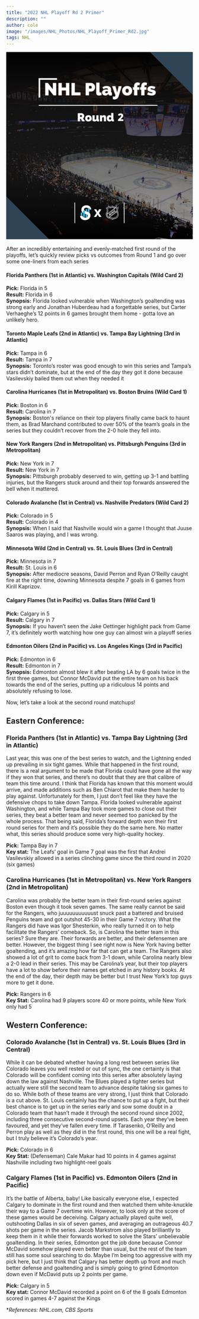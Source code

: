 ```yaml
---
title: "2022 NHL Playoff Rd 2 Primer"
description: ""
author: cole
image: "/images/NHL_Photos/NHL_Playoff_Primer_Rd2.jpg"
tags: NHL
---
```


<img src="/images/NHL_Photos/NHL_Playoff_Primer_Rd2.jpg" alt="NHL Playoff Rd2">

After an incredibly entertaining and evenly-matched first round of the playoffs, let’s quickly review picks vs outcomes from Round 1 and go over some one-liners from each series

#### Florida Panthers (1st in Atlantic) vs. Washington Capitals (Wild Card 2)

**Pick:** Florida in 5 <br>
**Result:** Florida in 6 <br>
**Synopsis:** Florida looked vulnerable when Washington’s goaltending was strong early and Jonathan Huberdeau had a forgettable series, but Carter Verhaeghe’s 12 points in 6 games brought them home - gotta love an unlikely hero.

#### Toronto Maple Leafs (2nd in Atlantic) vs. Tampa Bay Lightning (3rd in Atlantic)

**Pick:** Tampa in 6 <br>
**Result:** Tampa in 7 <br>
**Synopsis:** Toronto’s roster was good enough to win this series and Tampa’s stars didn’t dominate, but at the end of the day they got it done because Vasilevskiy bailed them out when they needed it

#### Carolina Hurricanes (1st in Metropolitan) vs. Boston Bruins (Wild Card 1)

**Pick:** Boston in 6 <br>
**Result:** Carolina in 7 <br>
**Synopsis:** Boston's reliance on their top players finally came back to haunt them, as Brad Marchand contributed to over 50% of the team’s goals in the series but they couldn’t recover from the 2-0 hole they fell into.

#### New York Rangers (2nd in Metropolitan) vs. Pittsburgh Penguins (3rd in Metropolitan)

**Pick:** New York in 7 <br>
**Result:** New York in 7 <br>
**Synopsis:** Pittsburgh probably deserved to win, getting up 3-1 and battling injuries, but the Rangers stuck around and their top forwards answered the bell when it mattered.

#### Colorado Avalanche (1st in Central) vs. Nashville Predators (Wild Card 2)

**Pick:** Colorado in 5 <br>
**Result:** Colorado in 4 <br>
**Synopsis:** When I said that Nashville would win a game I thought that Juuse Saaros was playing, and I was wrong.

#### Minnesota Wild (2nd in Central) vs. St. Louis Blues (3rd in Central)

**Pick:** Minnesota in 7 <br>
**Result:** St. Louis in 6 <br>
**Synopsis:** After mediocre seasons, David Perron and Ryan O’Reilly caught fire at the right time, downing Minnesota despite 7 goals in 6 games from Kirill Kaprizov.

#### Calgary Flames (1st in Pacific) vs. Dallas Stars (Wild Card 1)

**Pick:** Calgary in 5 <br>
**Result:** Calgary in 7 <br>
**Synopsis:** If you haven’t seen the Jake Oettinger highlight pack from Game 7, it’s definitely worth watching how one guy can almost win a playoff series

#### Edmonton Oilers (2nd in Pacific) vs. Los Angeles Kings (3rd in Pacific)

**Pick:** Edmonton in 6 <br>
**Result:** Edmonton in 7 <br>
**Synopsis:** Edmonton almost blew it after beating LA by 6 goals twice in the first three games, but Connor McDavid put the entire team on his back towards the end of the series, putting up a ridiculous 14 points and absolutely refusing to lose.

Now, let’s take a look at the second round matchups!

## Eastern Conference:

### Florida Panthers (1st in Atlantic) vs. Tampa Bay Lightning (3rd in Atlantic)

Last year, this was one of the best series to watch, and the Lightning ended up prevailing in six tight games. While that happened in the first round, there is a real argument to be made that Florida could have gone all the way if they won that series, and there’s no doubt that they are that calibre of team this time around. I think that Florida has known that this moment would arrive, and made additions such as Ben Chiarot that  make them harder to play against. Unfortunately for them, I just don’t feel like they have the defensive chops to take down Tampa. Florida looked vulnerable against Washington, and while Tampa Bay took more games to close out their series, they beat a better team and never seemed too panicked by the whole process. That being said, Florida’s forward depth won their first round series for them and it’s possible they do the same here. No matter what, this series should produce some very high-quality hockey.

**Pick:** Tampa Bay in 7 <br>
**Key stat:** The Leafs’ goal in Game 7 goal was the first that Andrei Vasilevskiy allowed in a series clinching game since the third round in 2020 (six games)

### Carolina Hurricanes (1st in Metropolitan) vs. New York Rangers (2nd in Metropolitan)

Carolina was probably the better team in their first-round series against Boston even though it took seven games. The same really cannot be said for the Rangers, who juuuuuuuuuuust snuck past a battered and bruised Penguins team and got outshot 45-30 in their Game 7 victory. What the Rangers did have was Igor Shesterkin, who really turned it on to help facilitate the Rangers’ comeback. So, is Carolina the better team in this series? Sure they are. Their forwards are better, and their defensemen are better. However, the biggest thing I see right now is New York having better goaltending, and it’s amazing how far that can get a team. The Rangers also showed a lot of grit to come back from 3-1 down, while Carolina nearly blew a 2-0 lead in their series. This may be Carolina’s year, but their top players have a lot to show before their names get etched in any history books. At the end of the day, their depth may be better but I trust New York’s top guys more to get it done.

**Pick:** Rangers in 6 <br>
**Key Stat:** Carolina had 9 players score 40 or more points, while New York only had 5

## Western Conference:

### Colorado Avalanche (1st in Central) vs. St. Louis Blues (3rd in Central)

While it can be debated whether having a long rest between series like Colorado leaves you well rested or out of sync, the one certainty is that Colorado will be confident coming into this series after absolutely laying down the law against Nashville. The Blues played a tighter series but actually were still the second team to advance despite taking six games to do so. While both of these teams are very strong, I just think that Colorado is a cut above. St. Louis certainly has the chance to put up a fight, but their best chance is to get up in the series early and sow some doubt in a Colorado team that hasn’t made it through the second round since 2002, including three consecutive second-round upsets. Each year they’ve been favoured, and yet they’ve fallen every time. If Tarasenko, O’Reilly and Perron play as well as they did in the first round, this one will be a real fight, but I truly believe it’s Colorado’s year.

**Pick:** Colorado in 6 <br>
**Key Stat:** (Defenseman) Cale Makar had 10 points in 4 games against Nashville including two highlight-reel goals

### Calgary Flames (1st in Pacific) vs. Edmonton Oilers (2nd in Pacific)

It’s the battle of Alberta, baby! Like basically everyone else, I expected Calgary to dominate in the first round and then watched them white-knuckle their way to a Game 7 overtime win. However, to look only at the score of these games would be deceiving. Calgary actually played quite well, outshooting Dallas in six of seven games, and averaging an outrageous 40.7 shots per game in the series. Jacob Markstrom also played brilliantly to keep them in it while their forwards worked to solve the Stars’ unbelievable goaltending. In their series, Edmonton got the job done because Connor McDavid somehow played even better than usual, but the rest of the team still has some soul searching to do. Maybe I’m being too aggressive with my pick here, but I just think that Calgary has better depth up front and much better defense and goaltending and is simply going to grind Edmonton down even if McDavid puts up 2 points per game.

**Pick:** Calgary in 5 <br>
**Key stat:** Connor McDavid recorded a point on 6 of the 8 goals Edmonton scored in games 4-7 against the Kings

**References: NHL.com, CBS Sports*